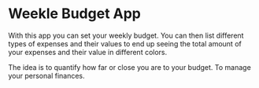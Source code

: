 # Weekle Budget App

With this app you can set your weekly budget. You can then list different types of expenses and their values to end up seeing the total amount of your expenses and their value in different colors.

The idea is to quantify how far or close you are to your budget. To manage your personal finances.

